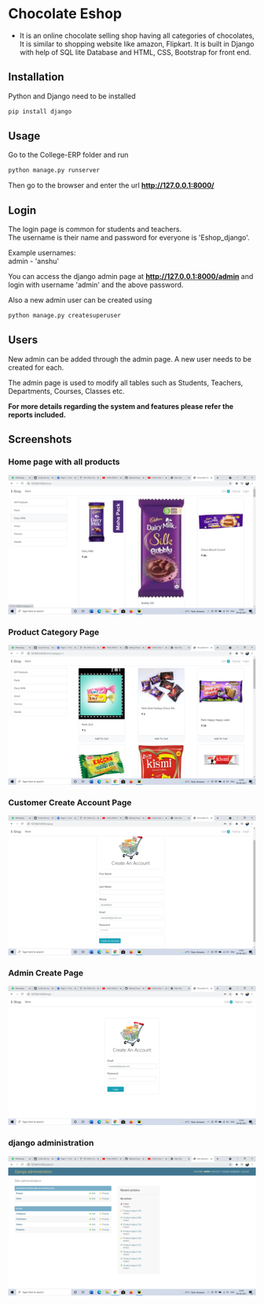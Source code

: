 # Chocolate Eshop
- It is an online chocolate selling shop having all categories of chocolates, It is similar to
shopping website like amazon, Flipkart. It is built in Django with help of SQL lite Database and HTML, CSS,
Bootstrap for front end.
## Installation

Python and Django need to be installed

```bash
pip install django
```

## Usage

Go to the College-ERP folder and run

```bash
python manage.py runserver
```

Then go to the browser and enter the url **http://127.0.0.1:8000/**


## Login

The login page is common for students and teachers.  
The username is their name and password for everyone is 'Eshop_django'.  

Example usernames:  
admin - 'anshu'  


You can access the django admin page at **http://127.0.0.1:8000/admin** and login with username 'admin' and the above password.

Also a new admin user can be created using

```bash
python manage.py createsuperuser
```

## Users

New admin can be added through the admin page. A new user needs to be created for each. 

The admin page is used to modify all tables such as Students, Teachers, Departments, Courses, Classes etc.

**For more details regarding the system and features please refer the reports included.**


## Screenshots

### Home page with all products

![alt text](Screenshot%20(3).png)
### Product Category Page

![alt text](Screenshot%20(4).png)
### Customer Create Account Page

![alt text](Screenshot%20(5).png)
### Admin Create Page

![alt text](Screenshot%20(6).png)
### django administration

![alt text](Screenshot%20(7).png)

